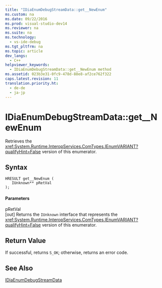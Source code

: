 ```yaml
---
title: "IDiaEnumDebugStreamData::get__NewEnum"
ms.custom: na
ms.date: 09/22/2016
ms.prod: visual-studio-dev14
ms.reviewer: na
ms.suite: na
ms.technology: 
  - vs-ide-debug
ms.tgt_pltfrm: na
ms.topic: article
dev_langs: 
  - C++
helpviewer_keywords: 
  - IDiaEnumDebugStreamData::get__NewEnum method
ms.assetid: 023b3e31-0fc9-478d-88e8-af2ce762f322
caps.latest.revision: 11
translation.priority.ht: 
  - de-de
  - ja-jp
---
```

# IDiaEnumDebugStreamData::get__NewEnum
Retrieves the <xref:System.Runtime.InteropServices.ComTypes.IEnumVARIANT?qualifyHint=False> version of this enumerator.  
  
## Syntax  
  
```cpp#  
HRESULT get__NewEnum (   
   IUnknown** pRetVal  
);  
```  
  
#### Parameters  
 pRetVal  
 [out] Returns the `IUnknown` interface that represents the <xref:System.Runtime.InteropServices.ComTypes.IEnumVARIANT?qualifyHint=False> version of this enumerator.  
  
## Return Value  
 If successful, returns `S_OK`; otherwise, returns an error code.  
  
## See Also  
 [IDiaEnumDebugStreamData](../vs140/idiaenumdebugstreamdata.md)